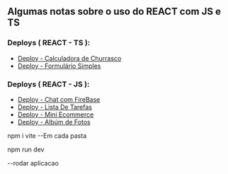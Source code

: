 ## Algumas notas sobre o uso do REACT com JS e TS

### Deploys ( REACT - TS ):

* [Deploy - Calculadora de Churrasco](https://churras-versao-final.vercel.app/)
*  [Deploy - Formulário Simples](https://form-react-hook-form-com-ts.vercel.app/)



### Deploys ( REACT - JS ):
* [Deploy - Chat com FireBase](https://chat-em-react-js.vercel.app/)
* [Deploy - Lista De Tarefas](https://tarefas-com-jss.vercel.app/)
* [Deploy - Mini Ecommerce](https://asa-kappa.vercel.app)
* [Deploy - Albúm de Fotos](https://album-fotos-seven.vercel.app/)










npm i vite
--Em cada pasta


npm run dev

--rodar aplicacao



